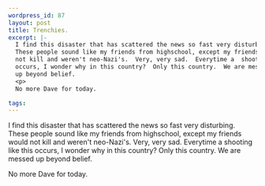 ```yaml
--- 
wordpress_id: 87
layout: post
title: Trenchies.
excerpt: |-
  I find this disaster that has scattered the news so fast very disturbing.  
  These people sound like my friends from highschool, except my friends would 
  not kill and weren't neo-Nazi's.  Very, very sad.  Everytime a  shooting like this 
  occurs, I wonder why in this country?  Only this country.  We are messed 
  up beyond belief.
  <p>
  No more Dave for today.

tags: 
---
```


I find this disaster that has scattered the news so fast very disturbing.  
These people sound like my friends from highschool, except my friends would 
not kill and weren't neo-Nazi's.  Very, very sad.  Everytime a  shooting like this 
occurs, I wonder why in this country?  Only this country.  We are messed 
up beyond belief.
<p>
No more Dave for today.
